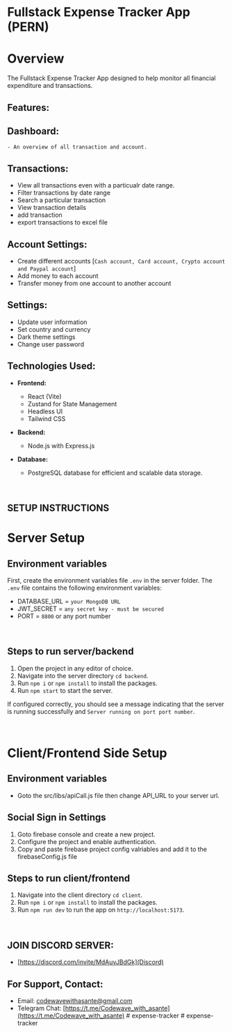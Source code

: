 # Fullstack Expense Tracker App (PERN)

# Overview

The Fullstack Expense Tracker App designed to help monitor all financial expenditure and transactions.

###

## **Features:**

## **Dashboard:**

    - An overview of all transaction and account.

## **Transactions:**

- View all transactions even with a particualr date range.
- Filter transactions by date range
- Search a particular transaction
- View transaction details
- add transaction
- export transactions to excel file

## **Account Settings:**

- Create different accounts [`Cash account, Card account, Crypto account and Paypal account`]
- Add money to each account
- Transfer money from one account to another account

## **Settings:**

- Update user information
- Set country and currency
- Dark theme settings
- Change user password

## **Technologies Used:**

- **Frontend:**

  - React (Vite)
  - Zustand for State Management
  - Headless UI
  - Tailwind CSS

- **Backend:**
  - Node.js with Express.js
- **Database:**
  - PostgreSQL database for efficient and scalable data storage.

&nbsp;

## SETUP INSTRUCTIONS

# Server Setup

## Environment variables

First, create the environment variables file `.env` in the server folder. The `.env` file contains the following environment variables:

- DATABASE_URL = `your MongoDB URL`
- JWT_SECRET = `any secret key - must be secured`
- PORT = `8800` or any port number

&nbsp;

## Steps to run server/backend

1. Open the project in any editor of choice.
2. Navigate into the server directory `cd backend`.
3. Run `npm i` or `npm install` to install the packages.
4. Run `npm start` to start the server.

If configured correctly, you should see a message indicating that the server is running successfully and `Server running on port port number`.

&nbsp;

# Client/Frontend Side Setup

## Environment variables

- Goto the src/libs/apiCall.js file then change API_URL to your server url.

## Social Sign in Settings

1. Goto firebase console and create a new project.
2. Configure the project and enable authentication.
3. Copy and paste firebase project config valriables and add it to the firebaseConfig.js file

## Steps to run client/frontend

1. Navigate into the client directory `cd client`.
2. Run `npm i` or `npm install` to install the packages.
3. Run `npm run dev` to run the app on `http://localhost:5173`.

&nbsp;

## JOIN DISCORD SERVER:

- [https://discord.com/invite/MdAuvJBdGk](Discord)

## For Support, Contact:

- Email: codewavewithasante@gmail.com
- Telegram Chat: [https://t.me/Codewave_with_asante](https://t.me/Codewave_with_asante)
#   e x p e n s e - t r a c k e r  
 #   e x p e n s e - t r a c k e r  
 
